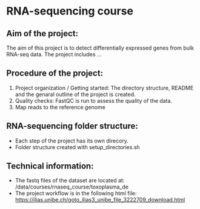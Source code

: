 # RNA-sequencing course


## Aim of the project:
The aim of this project is to detect differentially expressed genes from bulk RNA-seq data. The project includes ...


## Procedure of the project:
1. Project organization / Getting started: The directory structure, README and the genaral outline of the project is created.
2. Quality checks: FastQC is run to assess the quality of the data.
3. Map reads to the reference genome


## RNA-sequencing folder structure:
- Each step of the project has its own direcory.
- Folder structure created with setup_directories.sh


## Technical information:
- The fastq files of the dataset are located at: /data/courses/rnaseq_course/toxoplasma_de
- The project workflow is in the following html file: https://ilias.unibe.ch/goto_ilias3_unibe_file_3222709_download.html
